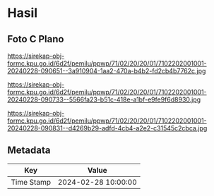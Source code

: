# Hasil

## Foto C Plano

https://sirekap-obj-formc.kpu.go.id/6d2f/pemilu/ppwp/71/02/20/20/01/7102202001001-20240228-090651--3a910904-1aa2-470a-b4b2-fd2cb4b7762c.jpg

https://sirekap-obj-formc.kpu.go.id/6d2f/pemilu/ppwp/71/02/20/20/01/7102202001001-20240228-090733--5566fa23-b51c-418e-a1bf-e9fe9f6d8930.jpg

https://sirekap-obj-formc.kpu.go.id/6d2f/pemilu/ppwp/71/02/20/20/01/7102202001001-20240228-090831--d4269b29-adfd-4cb4-a2e2-c31545c2cbca.jpg


## Metadata

| Key        | Value               |
| ---------- | ------------------- |
| Time Stamp | 2024-02-28 10:00:00 |



